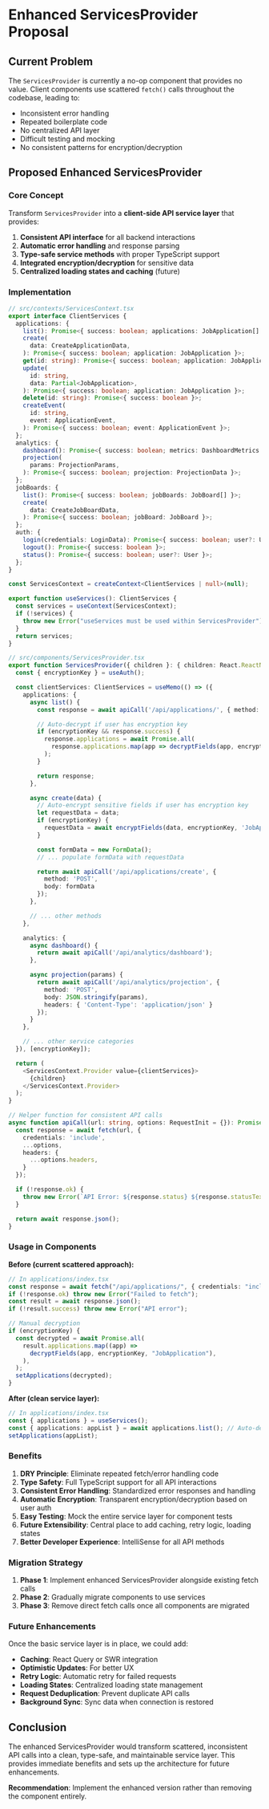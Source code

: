 # Enhanced ServicesProvider Proposal

## Current Problem

The `ServicesProvider` is currently a no-op component that provides no value. Client components use scattered `fetch()` calls throughout the codebase, leading to:

- Inconsistent error handling
- Repeated boilerplate code
- No centralized API layer
- Difficult testing and mocking
- No consistent patterns for encryption/decryption

## Proposed Enhanced ServicesProvider

### Core Concept

Transform `ServicesProvider` into a **client-side API service layer** that provides:

1. **Consistent API interface** for all backend interactions
2. **Automatic error handling** and response parsing
3. **Type-safe service methods** with proper TypeScript support
4. **Integrated encryption/decryption** for sensitive data
5. **Centralized loading states and caching** (future)

### Implementation

```typescript
// src/contexts/ServicesContext.tsx
export interface ClientServices {
  applications: {
    list(): Promise<{ success: boolean; applications: JobApplication[] }>;
    create(
      data: CreateApplicationData,
    ): Promise<{ success: boolean; application: JobApplication }>;
    get(id: string): Promise<{ success: boolean; application: JobApplication }>;
    update(
      id: string,
      data: Partial<JobApplication>,
    ): Promise<{ success: boolean; application: JobApplication }>;
    delete(id: string): Promise<{ success: boolean }>;
    createEvent(
      id: string,
      event: ApplicationEvent,
    ): Promise<{ success: boolean; event: ApplicationEvent }>;
  };
  analytics: {
    dashboard(): Promise<{ success: boolean; metrics: DashboardMetrics }>;
    projection(
      params: ProjectionParams,
    ): Promise<{ success: boolean; projection: ProjectionData }>;
  };
  jobBoards: {
    list(): Promise<{ success: boolean; jobBoards: JobBoard[] }>;
    create(
      data: CreateJobBoardData,
    ): Promise<{ success: boolean; jobBoard: JobBoard }>;
  };
  auth: {
    login(credentials: LoginData): Promise<{ success: boolean; user?: User }>;
    logout(): Promise<{ success: boolean }>;
    status(): Promise<{ success: boolean; user?: User }>;
  };
}

const ServicesContext = createContext<ClientServices | null>(null);

export function useServices(): ClientServices {
  const services = useContext(ServicesContext);
  if (!services) {
    throw new Error("useServices must be used within ServicesProvider");
  }
  return services;
}
```

```typescript
// src/components/ServicesProvider.tsx
export function ServicesProvider({ children }: { children: React.ReactNode }) {
  const { encryptionKey } = useAuth();

  const clientServices: ClientServices = useMemo(() => ({
    applications: {
      async list() {
        const response = await apiCall('/api/applications/', { method: 'GET' });

        // Auto-decrypt if user has encryption key
        if (encryptionKey && response.success) {
          response.applications = await Promise.all(
            response.applications.map(app => decryptFields(app, encryptionKey, 'JobApplication'))
          );
        }

        return response;
      },

      async create(data) {
        // Auto-encrypt sensitive fields if user has encryption key
        let requestData = data;
        if (encryptionKey) {
          requestData = await encryptFields(data, encryptionKey, 'JobApplication');
        }

        const formData = new FormData();
        // ... populate formData with requestData

        return await apiCall('/api/applications/create', {
          method: 'POST',
          body: formData
        });
      },

      // ... other methods
    },

    analytics: {
      async dashboard() {
        return await apiCall('/api/analytics/dashboard');
      },

      async projection(params) {
        return await apiCall('/api/analytics/projection', {
          method: 'POST',
          body: JSON.stringify(params),
          headers: { 'Content-Type': 'application/json' }
        });
      }
    },

    // ... other service categories
  }), [encryptionKey]);

  return (
    <ServicesContext.Provider value={clientServices}>
      {children}
    </ServicesContext.Provider>
  );
}

// Helper function for consistent API calls
async function apiCall(url: string, options: RequestInit = {}): Promise<any> {
  const response = await fetch(url, {
    credentials: 'include',
    ...options,
    headers: {
      ...options.headers,
    }
  });

  if (!response.ok) {
    throw new Error(`API Error: ${response.status} ${response.statusText}`);
  }

  return await response.json();
}
```

### Usage in Components

**Before (current scattered approach):**

```typescript
// In applications/index.tsx
const response = await fetch("/api/applications/", { credentials: "include" });
if (!response.ok) throw new Error("Failed to fetch");
const result = await response.json();
if (!result.success) throw new Error("API error");

// Manual decryption
if (encryptionKey) {
  const decrypted = await Promise.all(
    result.applications.map((app) =>
      decryptFields(app, encryptionKey, "JobApplication"),
    ),
  );
  setApplications(decrypted);
}
```

**After (clean service layer):**

```typescript
// In applications/index.tsx
const { applications } = useServices();
const { applications: appList } = await applications.list(); // Auto-decrypted!
setApplications(appList);
```

### Benefits

1. **DRY Principle**: Eliminate repeated fetch/error handling code
2. **Type Safety**: Full TypeScript support for all API interactions
3. **Consistent Error Handling**: Standardized error responses and handling
4. **Automatic Encryption**: Transparent encryption/decryption based on user auth
5. **Easy Testing**: Mock the entire service layer for component tests
6. **Future Extensibility**: Central place to add caching, retry logic, loading states
7. **Better Developer Experience**: IntelliSense for all API methods

### Migration Strategy

1. **Phase 1**: Implement enhanced ServicesProvider alongside existing fetch calls
2. **Phase 2**: Gradually migrate components to use services
3. **Phase 3**: Remove direct fetch calls once all components are migrated

### Future Enhancements

Once the basic service layer is in place, we could add:

- **Caching**: React Query or SWR integration
- **Optimistic Updates**: For better UX
- **Retry Logic**: Automatic retry for failed requests
- **Loading States**: Centralized loading state management
- **Request Deduplication**: Prevent duplicate API calls
- **Background Sync**: Sync data when connection is restored

## Conclusion

The enhanced ServicesProvider would transform scattered, inconsistent API calls into a clean, type-safe, and maintainable service layer. This provides immediate benefits and sets up the architecture for future enhancements.

**Recommendation**: Implement the enhanced version rather than removing the component entirely.
